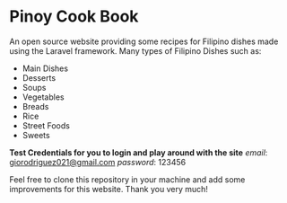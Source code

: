# Pinoy Cook Book
 An open source website providing some recipes for Filipino dishes made using the Laravel framework. Many types of Filipino Dishes such as:
- Main Dishes
- Desserts
- Soups
- Vegetables
- Breads
- Rice 
- Street Foods
- Sweets

**Test Credentials for you to login and play around with the site**
*email*: giorodriguez021@gmail.com
*password*: 123456

Feel free to clone this repository in your machine and add some improvements for this website. Thank you very much!




